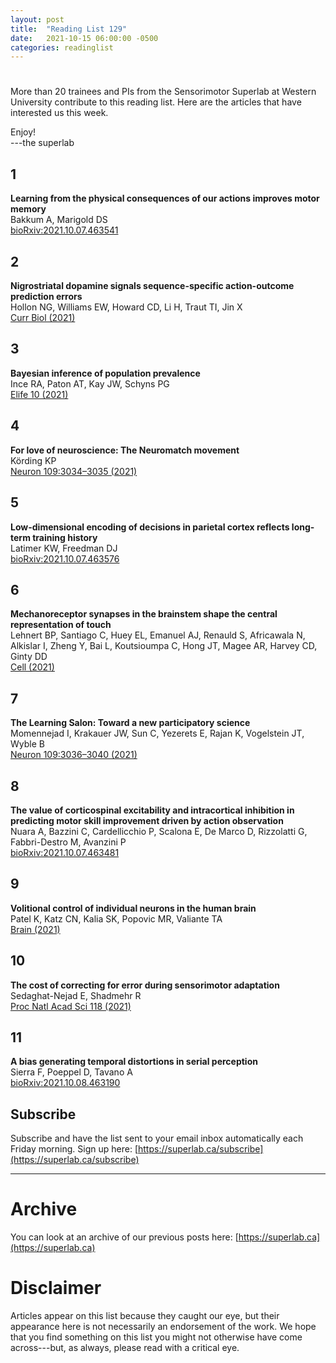 ```yaml
---
layout: post
title:  "Reading List 129"
date:   2021-10-15 06:00:00 -0500
categories: readinglist
---
```


# 

More than 20 trainees and PIs from the Sensorimotor Superlab at Western University contribute to this reading list. Here are the articles that have interested us this week.

Enjoy!  
---the superlab

## 1
**Learning from the physical consequences of our actions improves motor memory**  
Bakkum A, Marigold DS  
[bioRxiv:2021.10.07.463541](https://www.biorxiv.org/content/10.1101/2021.10.07.463541v1)

## 2
**Nigrostriatal dopamine signals sequence-specific action-outcome prediction errors**  
Hollon NG, Williams EW, Howard CD, Li H, Traut TI, Jin X  
[Curr Biol (2021)](https://dx.doi.org/10.1016/j.cub.2021.09.040)

## 3
**Bayesian inference of population prevalence**  
Ince RA, Paton AT, Kay JW, Schyns PG  
[Elife 10 (2021)](https://dx.doi.org/10.7554/eLife.62461)

## 4
**For love of neuroscience: The Neuromatch movement**  
Körding KP  
[Neuron 109:3034–3035 (2021)](https://dx.doi.org/10.1016/j.neuron.2021.07.021)

## 5
**Low-dimensional encoding of decisions in parietal cortex reflects long-term training history**  
Latimer KW, Freedman DJ  
[bioRxiv:2021.10.07.463576](https://www.biorxiv.org/content/10.1101/2021.10.07.463576v1)

## 6
**Mechanoreceptor synapses in the brainstem shape the central representation of touch**  
Lehnert BP, Santiago C, Huey EL, Emanuel AJ, Renauld S, Africawala N, Alkislar I, Zheng Y, Bai L, Koutsioumpa C, Hong JT, Magee AR, Harvey CD, Ginty DD  
[Cell (2021)](https://dx.doi.org/10.1016/j.cell.2021.09.023)

## 7
**The Learning Salon: Toward a new participatory science**  
Momennejad I, Krakauer JW, Sun C, Yezerets E, Rajan K, Vogelstein JT, Wyble B  
[Neuron 109:3036–3040 (2021)](https://dx.doi.org/10.1016/j.neuron.2021.08.023)

## 8
**The value of corticospinal excitability and intracortical inhibition in predicting motor skill improvement driven by action observation**  
Nuara A, Bazzini C, Cardellicchio P, Scalona E, De Marco D, Rizzolatti G, Fabbri-Destro M, Avanzini P  
[bioRxiv:2021.10.07.463481](https://www.biorxiv.org/content/10.1101/2021.10.07.463481v1)

## 9
**Volitional control of individual neurons in the human brain**  
Patel K, Katz CN, Kalia SK, Popovic MR, Valiante TA  
[Brain (2021)](https://dx.doi.org/10.1093/brain/awab370)

## 10
**The cost of correcting for error during sensorimotor adaptation**  
Sedaghat-Nejad E, Shadmehr R  
[Proc Natl Acad Sci 118 (2021)](https://dx.doi.org/10.1073/pnas.2101717118)

## 11
**A bias generating temporal distortions in serial perception**  
Sierra F, Poeppel D, Tavano A  
[bioRxiv:2021.10.08.463190](https://www.biorxiv.org/content/10.1101/2021.10.08.463190v1)





## Subscribe
Subscribe and have the list sent to your email inbox automatically each Friday morning. Sign up here: [https://superlab.ca/subscribe](https://superlab.ca/subscribe)


---
# Archive
You can look at an archive of our previous posts here: [https://superlab.ca](https://superlab.ca)


# Disclaimer
Articles appear on this list because they caught our eye, but their appearance here is not necessarily an endorsement of the work. We hope that you find something on this list you might not otherwise have come across---but, as always, please read with a critical eye.
